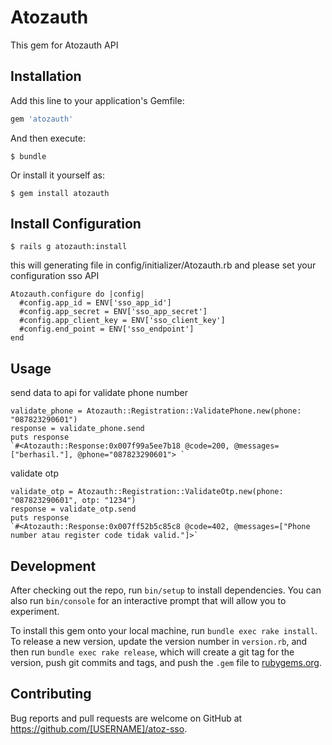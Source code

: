 # Atozauth

This gem for Atozauth API

## Installation

Add this line to your application's Gemfile:

```ruby
gem 'atozauth'
```

And then execute:

    $ bundle

Or install it yourself as:

    $ gem install atozauth

## Install Configuration

    $ rails g atozauth:install

this will generating file in config/initializer/Atozauth.rb and please set your configuration sso API

    Atozauth.configure do |config|
      #config.app_id = ENV['sso_app_id']
      #config.app_secret = ENV['sso_app_secret']
      #config.app_client_key = ENV['sso_client_key']
      #config.end_point = ENV['sso_endpoint']
    end

## Usage

send data to api for validate phone number

    validate_phone = Atozauth::Registration::ValidatePhone.new(phone: "087823290601")
    response = validate_phone.send
    puts response
    `#<Atozauth::Response:0x007f99a5ee7b18 @code=200, @messages=["berhasil."], @phone="087823290601"> `

validate otp

    validate_otp = Atozauth::Registration::ValidateOtp.new(phone: "087823290601", otp: "1234")
    response = validate_otp.send
    puts response
    `#<Atozauth::Response:0x007ff52b5c85c8 @code=402, @messages=["Phone number atau register code tidak valid."]>`


## Development

After checking out the repo, run `bin/setup` to install dependencies. You can also run `bin/console` for an interactive prompt that will allow you to experiment.

To install this gem onto your local machine, run `bundle exec rake install`. To release a new version, update the version number in `version.rb`, and then run `bundle exec rake release`, which will create a git tag for the version, push git commits and tags, and push the `.gem` file to [rubygems.org](https://rubygems.org).

## Contributing

Bug reports and pull requests are welcome on GitHub at https://github.com/[USERNAME]/atoz-sso.
